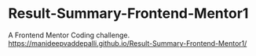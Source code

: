 # Result-Summary-Frontend-Mentor1
A Frontend Mentor Coding challenge.
https://manideepvaddepalli.github.io/Result-Summary-Frontend-Mentor1/
